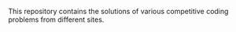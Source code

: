 This repository contains the solutions of various competitive coding problems from different sites. 
